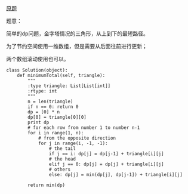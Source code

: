 [原题](https://leetcode.com/problems/triangle/)

题意：

简单的dp问题，金字塔情况的三角形，从上到下的最短路径。

为了节约空间使用一维数组，但是需要从后面往前进行更新；

两个数组滚动使用也可以。

```
class Solution(object):
    def minimumTotal(self, triangle):
        """
        :type triangle: List[List[int]]
        :rtype: int
        """
        n = len(triangle)
        if n == 0: return 0
        dp = [0] * n
        dp[0] = triangle[0][0]
        print dp
        # for each row from number 1 to number n-1
        for i in range(1, n):
            # from the opposite direction
            for j in range(i, -1, -1):
                # the tail
                if j == i: dp[j] = dp[j-1] + triangle[i][j]
                # the head
                elif j == 0: dp[j] = dp[j] + triangle[i][j]
                # others
                else: dp[j] = min(dp[j], dp[j-1]) + triangle[i][j]
            
        return min(dp)
        
```
